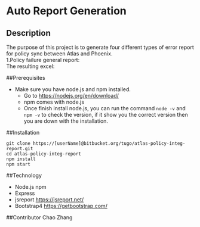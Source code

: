# Auto Report Generation
## Description
The purpose of this project is to generate four different types of error report for policy sync between Atlas and Phoenix.<br/>
1.Policy failure general report:<br/>
The resulting excel:<br/>


##Prerequisites
* Make sure you have node.js and npm installed.
   * Go to https://nodejs.org/en/download/
   * npm comes with node.js
   * Once finish install node.js, you can run the command ` node -v ` and ` npm -v ` to check the version, if it show you the correct version then you are down with the installation.
   
##Installation

```shell
git clone https://[userName]@bitbucket.org/tugo/atlas-policy-integ-report.git
cd atlas-policy-integ-report
npm install
npm start
```

##Technology
* Node.js  npm
* Express
* jsreport https://jsreport.net/
* Bootstrap4 https://getbootstrap.com/

##Contributor
Chao Zhang


   